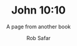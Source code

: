 ---
title:  John 10:10
author: Rob Safar
subtitle: A page from another book
exturl: https://john-io.io/
extimg: https://pbs.twimg.com/media/CmndoWoXgAArLvx.jpg:large
---